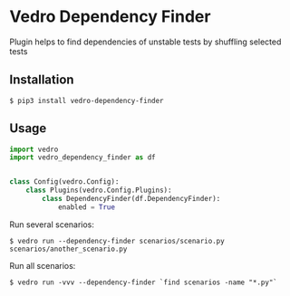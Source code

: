 # Vedro Dependency Finder

Plugin helps to find dependencies of unstable tests by shuffling selected tests

## Installation

```shell
$ pip3 install vedro-dependency-finder
```

## Usage

```python
import vedro
import vedro_dependency_finder as df


class Config(vedro.Config):
    class Plugins(vedro.Config.Plugins):
        class DependencyFinder(df.DependencyFinder):
            enabled = True

```
Run several scenarios:
```shell
$ vedro run --dependency-finder scenarios/scenario.py scenarios/another_scenario.py
```

Run all scenarios:
```shell
$ vedro run -vvv --dependency-finder `find scenarios -name "*.py"`
```
